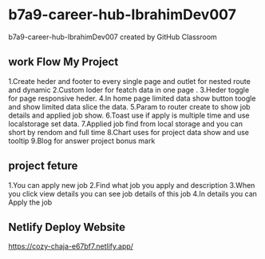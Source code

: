 # b7a9-career-hub-IbrahimDev007

b7a9-career-hub-IbrahimDev007 created by GitHub Classroom

## work Flow My Project

1.Create heder and footer to every single page and outlet for nested route and dynamic
2.Custom loder for featch data in one page .
3.Heder toggle for page responsive heder.
4.In home page limited data show button toogle and show limited data slice the data.
5.Param to router create to show job details and applied job show.
6.Toast use if apply is multiple time and use localstorage set data.
7.Applied job find from local storage and you can short by rendom and full time
8.Chart uses for project data show and use tooltip
9.Blog for answer project bonus mark

## project feture

1.You can apply new job
2.Find what job you apply and description
3.When you click view details you can see job details of this job
4.In details you can Apply the job

## Netlify Deploy Website

https://cozy-chaja-e67bf7.netlify.app/

